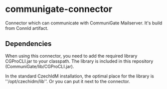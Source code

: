 # communigate-connector

Connector which can communicate with CommuniGate Mailserver. It's build from ConnId artifact.

## Dependencies

When using this connector, you need to add the required library CGProCLI.jar to your classpath. The library is included in this repository (CommuniGate/lib/CGProCLI.jar). 

In the standard CzechIdM installation, the optimal place for the library is ''/opt/czechidm/lib''. Or you can put it next to the connector.
